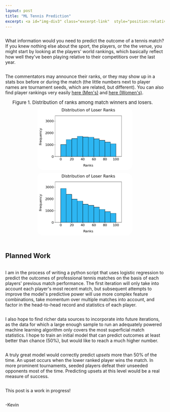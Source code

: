 ```yaml
---
layout: post
title: "ML Tennis Prediction"
excerpt: <a id="img-div3" class="excerpt-link"  style="position:relative"  href="https://kevinrosenfield.com/Predict-Tennis/"><img width = "50%", height = "auto" src="/images/tennis_analytics.jpeg" alt="obtained from https://www.pinnacle.com/"><div id="img-box3" class="img-box">Read More</div></a>
---
```

<div style="display:grid">

<p>
What information would you need to predict the outcome of a tennis match? If you knew nothing else about the sport, the players, or the the venue, you might start by looking at the players' world rankings, which basically reflect how well they've been playing relative to their competitiors over the last year.
</p>

<p>
The  commentators may announce their ranks, or they may show up in a stats box before or during the match (the little numbers next to player names are tournament seeds, which are related, but different). You can also find player rankings very easily <a href="https://www.atptour.com/en/rankings/singles">here (Men's)</a> and <a href="https://www.atptour.com/en/rankings/singles">here (Women's)</a>.
</p>

<div style="display:flex;flex-direction:column;align-items:center;font-size: calc(10px + 0.5vw);justify-self: center;">
  <div style="margin-left: 2%;margin-right: 5%;text-align:justify;">
    Figure 1. Distribution of ranks among match winners and losers.
  </div>
  <div style="display:flex;flex-direction:row;flex-wrap:wrap;justify-content:center;">
    <div style="background-color:white;margin:5px;border-radius:20px;width:47%;height:fit-content;min-width:300px;">
      <img src="/images/tennis_ranks_los.png" width="47%" height=auto style="border-radius: 11px;width:90%">
    </div>
    <div style="background-color:white;margin:5px;border-radius:20px;width:47%;height:fit-content;min-width:300px;">
      <img src="/images/tennis_ranks_win.png" width="47%" height=auto style="border-radius: 11px;width:90%">
    </div>
  </div>
</div>

<br>

<h2>Planned Work</h2>

<p>
I am in the process of writing a python script that uses logistic regression to predict the outcomes of professional tennis matches on the basis of each players' previous match performance. The first iteration will only take into account each player's most recent match, but subsequent attempts to improve the model's predictive power will use more complex feature combinations, take momentum over multiple matches into account, and factor in the head-to-head record and statistics of each player.
</p>

<p>
I also hope to find richer data sources to incorporate into future iterations, as the data for which a large enough sample to run an adequately powered machine learning algorithm only covers the most superficial match statistics. I hope to train an initial model that can predict outcomes at least better than chance (50%), but would like to reach a much higher number.
</p>

<p>
A truly great model would correctly predict <i>upsets</i> more than 50% of the time. An upset occurs when the lower ranked player wins the match. In more prominent tournaments, seeded players defeat their unseeded opponents most of the time. Predicting upsets at this level would be a real measure of success.
</p>

<p>
This post is a work in progress!
</p>

<p>
-Kevin
</p>
</div>
